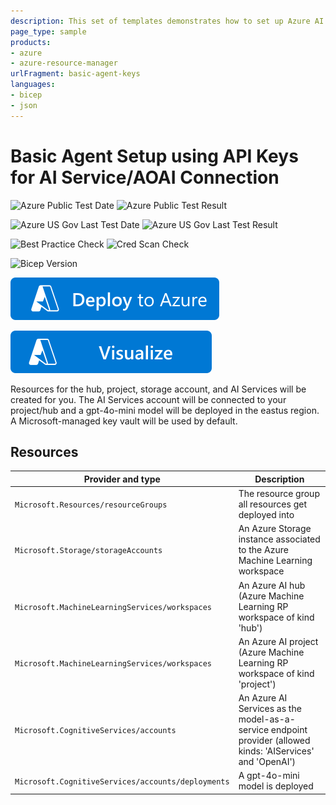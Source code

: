```yaml
---
description: This set of templates demonstrates how to set up Azure AI Agent Service with the basic setup and uses API key authentication on the AI Services/AOAI connection. Agents use multi-tenant search and storage resources fully managed by Microsoft. You won’t have visibility or control over these underlying Azure resources.
page_type: sample
products:
- azure
- azure-resource-manager
urlFragment: basic-agent-keys
languages:
- bicep
- json
---
```

# Basic Agent Setup using API Keys for AI Service/AOAI Connection 

![Azure Public Test Date](https://azurequickstartsservice.blob.core.windows.net/badges/quickstarts/microsoft.azure-ai-agent-service/basic-agent-keys/PublicLastTestDate.svg)
![Azure Public Test Result](https://azurequickstartsservice.blob.core.windows.net/badges/quickstarts/microsoft.azure-ai-agent-service/basic-agent-keys/PublicDeployment.svg)

![Azure US Gov Last Test Date](https://azurequickstartsservice.blob.core.windows.net/badges/quickstarts/microsoft.azure-ai-agent-service/basic-agent-keys/FairfaxLastTestDate.svg)
![Azure US Gov Last Test Result](https://azurequickstartsservice.blob.core.windows.net/badges/quickstarts/microsoft.azure-ai-agent-service/basic-agent-keys/FairfaxDeployment.svg)

![Best Practice Check](https://azurequickstartsservice.blob.core.windows.net/badges/quickstarts/microsoft.azure-ai-agent-service/basic-agent-keys/BestPracticeResult.svg)
![Cred Scan Check](https://azurequickstartsservice.blob.core.windows.net/badges/quickstarts/microsoft.azure-ai-agent-service/basic-agent-keys/CredScanResult.svg)

![Bicep Version](https://azurequickstartsservice.blob.core.windows.net/badges/quickstarts/microsoft.azure-ai-agent-service/basic-agent-keys/BicepVersion.svg)

[![Deploy To Azure](https://raw.githubusercontent.com/Azure/azure-quickstart-templates/master/1-CONTRIBUTION-GUIDE/images/deploytoazure.svg?sanitize=true)](https://portal.azure.com/#create/Microsoft.Template/uri/https%3A%2F%2Fraw.githubusercontent.com%2FAzure%2Fazure-quickstart-templates%2Fmaster%2Fquickstarts%2Fmicrosoft.azure-ai-agent-service%2Fbasic-agent-keys%2Fazuredeploy.json)

[![Visualize](https://raw.githubusercontent.com/Azure/azure-quickstart-templates/master/1-CONTRIBUTION-GUIDE/images/visualizebutton.svg?sanitize=true)](http://armviz.io/#/?load=https%3A%2F%2Fraw.githubusercontent.com%2FAzure%2Fazure-quickstart-templates%2Fmaster%2Fquickstarts%2Fmicrosoft.azure-ai-agent-service%2Fbasic-agent-keys%2Fazuredeploy.json)   

Resources for the hub, project, storage account, and AI Services will be created for you. The AI Services account will be connected to your project/hub and a gpt-4o-mini model will be deployed in the eastus region. A Microsoft-managed key vault will be used by default. 
## Resources

| Provider and type | Description |
| - | - |
| `Microsoft.Resources/resourceGroups` | The resource group all resources get deployed into |
| `Microsoft.Storage/storageAccounts` | An Azure Storage instance associated to the Azure Machine Learning workspace |
| `Microsoft.MachineLearningServices/workspaces` | An Azure AI hub (Azure Machine Learning RP workspace of kind 'hub') |
| `Microsoft.MachineLearningServices/workspaces` | An Azure AI project (Azure Machine Learning RP workspace of kind 'project') |
| `Microsoft.CognitiveServices/accounts` | An Azure AI Services as the model-as-a-service endpoint provider (allowed kinds: 'AIServices' and 'OpenAI') |
| `Microsoft.CognitiveServices/accounts/deployments` | A gpt-4o-mini model is deployed |